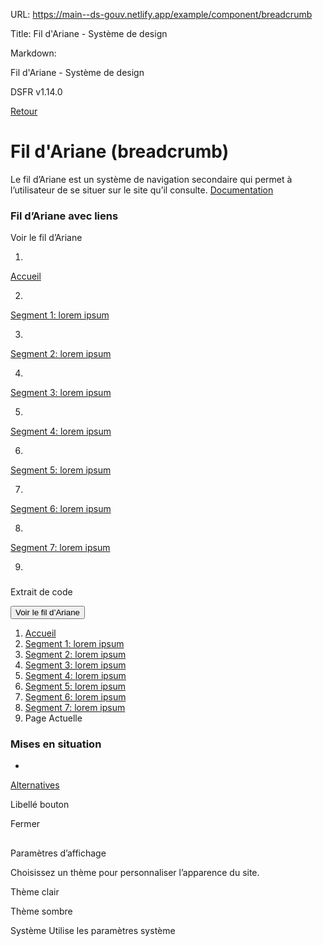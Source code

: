 URL:
https://main--ds-gouv.netlify.app/example/component/breadcrumb

Title:
Fil d'Ariane - Système de design

Markdown:


Fil d'Ariane - Système de design


DSFR v1.14.0


[Retour](../)


# Fil d'Ariane (breadcrumb)


Le fil d’Ariane est un système de navigation secondaire qui permet à l’utilisateur de se situer sur le site qu’il consulte.
[Documentation](https://www.systeme-de-design.gouv.fr/elements-d-interface/composants/fil-d-ariane)


### Fil d’Ariane avec liens


Voir le fil d’Ariane


1.
[Accueil](../)


2.
[Segment 1: lorem ipsum](../)


3.
[Segment 2: lorem ipsum](../)


4.
[Segment 3: lorem ipsum](../)


5.
[Segment 4: lorem ipsum](../)


6.
[Segment 5: lorem ipsum](../)


7.
[Segment 6: lorem ipsum](../)


8.
[Segment 7: lorem ipsum](../)


9.


###
Extrait de code


<nav role="navigation" class="fr-breadcrumb" aria-label="vous êtes ici :">
<button type="button" class="fr-breadcrumb__button" aria-expanded="false" aria-controls="breadcrumb-3707">Voir le fil d’Ariane</button>
<div class="fr-collapse" id="breadcrumb-3707">
<ol class="fr-breadcrumb__list">
<li>
<a class="fr-breadcrumb__link" id="breadcrumb-3699" href="../">Accueil</a>
</li>
<li>
<a class="fr-breadcrumb__link" id="breadcrumb-3700" href="../">Segment 1: lorem ipsum</a>
</li>
<li>
<a class="fr-breadcrumb__link" id="breadcrumb-3701" href="../">Segment 2: lorem ipsum</a>
</li>
<li>
<a class="fr-breadcrumb__link" id="breadcrumb-3702" href="../">Segment 3: lorem ipsum</a>
</li>
<li>
<a class="fr-breadcrumb__link" id="breadcrumb-3703" href="../">Segment 4: lorem ipsum</a>
</li>
<li>
<a class="fr-breadcrumb__link" id="breadcrumb-3704" href="../">Segment 5: lorem ipsum</a>
</li>
<li>
<a class="fr-breadcrumb__link" id="breadcrumb-3705" href="../">Segment 6: lorem ipsum</a>
</li>
<li>
<a class="fr-breadcrumb__link" id="breadcrumb-3706" href="../">Segment 7: lorem ipsum</a>
</li>
<li>
<a class="fr-breadcrumb__link" aria-current="page">Page Actuelle</a>
</li>
</ol>
</div>
</nav>


### Mises en situation


-
[Alternatives](alternative)


Libellé bouton


Fermer


##
Paramètres d’affichage


Choisissez un thème pour personnaliser l’apparence du site.


Thème clair


Thème sombre


Système
Utilise les paramètres système